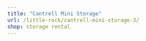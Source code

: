 ```yaml
---
title: "Cantrell Mini Storage"
url: /little-rock/cantrell-mini-storage-3/
shop: storage rental
---
```

